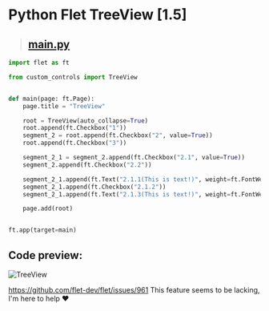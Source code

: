 # Python Flet TreeView [1.5]

> ## [main.py](/main.py)
```python
import flet as ft

from custom_controls import TreeView


def main(page: ft.Page):
    page.title = "TreeView"

    root = TreeView(auto_collapse=True)
    root.append(ft.Checkbox("1"))
    segment_2 = root.append(ft.Checkbox("2", value=True))
    root.append(ft.Checkbox("3"))

    segment_2_1 = segment_2.append(ft.Checkbox("2.1", value=True))
    segment_2.append(ft.Checkbox("2.2"))

    segment_2_1.append(ft.Text("2.1.1(This is text!)", weight=ft.FontWeight.BOLD))
    segment_2_1.append(ft.Checkbox("2.1.2"))
    segment_2_1.append(ft.Text("2.1.3(This is text!)", weight=ft.FontWeight.BOLD))

    page.add(root)


ft.app(target=main)

```

## Code preview:
![TreeView](https://github.com/user-attachments/assets/174516c0-e5c1-4553-9880-c652c18bcdf8)

https://github.com/flet-dev/flet/issues/961
This feature seems to be lacking, I'm here to help ❤️
